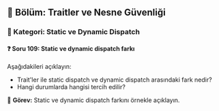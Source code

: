 ## 📘 Bölüm: Traitler ve Nesne Güvenliği  
### 🔹 Kategori: Static ve Dynamic Dispatch  
#### ❓ Soru 109: Static ve dynamic dispatch farkı

Aşağıdakileri açıklayın:

- Trait'ler ile static dispatch ve dynamic dispatch arasındaki fark nedir?
- Hangi durumlarda hangisi tercih edilir?

🔧 **Görev:** Static ve dynamic dispatch farkını örnekle açıklayın.
